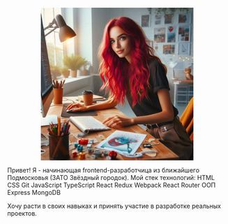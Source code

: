 <p align="center">
<img src="https://github.com/katkovatanya/katkovatanya/blob/main/illustration.jpg" width="350" align="center">
</p>
Привет!
Я - начинающая frontend-разработчица из ближайшего Подмосковья (ЗАТО Звёздный городок).
Мой стек технологий:
HTML
CSS
Git
JavaScript
TypeScript
React
Redux
Webpack
React Router
ООП
Express
MongoDB


Хочу расти в своих навыках и принять участие в разработке реальных проектов.
